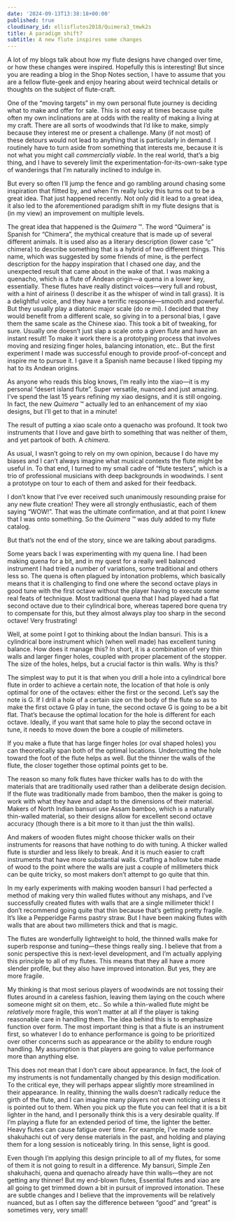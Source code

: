 ```yaml
---
date: '2024-09-13T13:38:18+00:00'
published: true
cloudinary_id: ellisflutes2018/Quimera3_tmwk2s
title: A paradigm shift?
subtitle: A new flute inspires some changes
---
```


A lot of my blogs talk about how my flute designs have changed over time, or how these changes were inspired.  Hopefully this is interesting!  But since you are reading a blog in the Shop Notes section, I have to assume that you are a fellow flute-geek and enjoy hearing about weird technical details or thoughts on the subject of flute-craft.

One of the “moving targets” in my own personal flute journey is deciding what to make and offer for sale.  This is not easy at times because quite often my own inclinations are at odds with the reality of making a living at my craft.  There are all sorts of woodwinds that I’d like to make, simply because they interest me or present a challenge.  Many (if not most) of these detours would not lead to anything that is particularly in demand.   I routinely have to turn aside from something that interests me, because it is not what you might call *commercially viable*.  In the real world, that’s a big thing, and I have to severely limit the experimentation-for-its-own-sake type of wanderings that I’m naturally inclined to indulge in.

But every so often I’ll jump the fence and go rambling around chasing some inspiration that flitted by, and when I’m really lucky this turns out to be a great idea.  That just happened recently.  Not only did it lead to a great idea, it also led to the aforementioned paradigm shift in my flute designs that is (in my view) an improvement on multiple levels.

The great idea that happened is the *Quimera* ™.   The word “Quimera” is Spanish for “Chimera”, the mythical creature that is made up of several different animals.  It is used also as a literary description (lower case “c” chimera) to describe something that is a hybrid of two different things.  This name, which was suggested by some friends of mine, is the perfect description for the happy inspiration that I chased one day, and the unexpected result that came about in the wake of that.   I was making a quenacho, which is a flute of Andean origin—a quena in a lower key, essentially.  These flutes have really distinct voices—very full and robust, with a hint of airiness (I describe it as the whisper of wind in tall grass).  It is a delightful voice, and they have a terrific response—smooth and powerful.  But they usually play a diatonic major scale (do re mi).   I decided that they would benefit from a different scale, so giving in to a personal bias, I gave them the same scale as the Chinese xiao.  This took a bit of tweaking, for sure.  Usually one doesn’t just slap a scale onto a given flute and have an instant result!  To make it work there is a prototyping process that involves moving and resizing finger holes, balancing intonation, etc..  But the first experiment I made was successful enough to provide proof-of-concept and inspire me to pursue it.  I gave it a Spanish name because I liked tipping my hat to its Andean origins.

As anyone who reads this blog knows, I’m really into the xiao—it is my personal “desert island flute”.  Super versatile, nuanced and just amazing.  I’ve spend the last 15 years refining my xiao designs, and it is still ongoing.  In fact, the new *Quimera* ™  actually led to an enhancement of my xiao designs, but I’ll get to that in a minute!

The result of putting a xiao scale onto a quenacho was profound.  It took two instruments that I love and gave birth to something that was neither of them, and yet partook of both.  A *chimera*.

As usual, I wasn’t going to rely on my own opinion, because I do have my biases and I can’t always imagine what musical contexts the flute might be useful in.  To that end, I turned to my small cadre of “flute testers”, which is a trio of professional musicians with deep backgrounds in woodwinds.  I sent a prototype on tour to each of them and asked for their feedback.

I don’t know that I’ve ever received such unanimously resounding praise for any new flute creation!  They were all strongly enthusiastic, each of them saying “WOW!”.  That was the ultimate confirmation, and at that point I knew that I was onto something.  So the *Quimera* ™  was duly added to my flute catalog.

But that’s not the end of the story, since we are talking about paradigms.  

Some years back I was experimenting with my quena line.  I had been making quena for a bit, and in my quest for a really well balanced instrument I had tried a number of variations, some traditional and others less so.  The quena is often plagued by intonation problems, which basically means that it is challenging to find one where the second octave plays in good tune with the first octave without the player having to execute some real feats of technique.  Most traditional quena that I had played had a flat second octave due to their cylindrical bore, whereas tapered bore quena try to compensate for this, but they almost always play too sharp in the second octave!   Very frustrating!

Well, at some point I got to thinking about the Indian bansuri.  This is a cylindrical bore instrument which (when well made) has excellent tuning balance.  How does it manage this?  In short, it is a combination of very thin walls and larger finger holes, coupled with proper placement of the stopper.  The size of the holes, helps, but a crucial factor is thin walls.  Why is this?

The simplest way to put it is that when you drill a hole into a cylindrical bore flute in order to achieve a certain note, the location of that hole is only optimal for one of the octaves: either the first or the second.  Let’s say the note is G.  If I drill a hole of a certain size on the body of the flute so as to make the first octave G play in tune, the second octave G is going to be a bit flat.  That’s because the optimal location for the hole is different for each octave.  Ideally, if you want that same hole to play the second octave in tune, it needs to move down the bore a couple of millimeters.  

If you make a flute that has large finger holes (or oval shaped holes) you can theoretically span both of the optimal locations.  Undercutting the hole toward the foot of the flute helps as well.  But the thinner the walls of the flute, the closer together those optimal points get to be.

The reason so many folk flutes have thicker walls has to do with the materials that are traditionally used rather than a deliberate design decision.  If the flute was traditionally made from bamboo, then the maker is going to work with what they have and adapt to the dimensions of their material.  Makers of North Indian bansuri use Assam bamboo, which is a naturally thin-walled material, so their designs allow for excellent second octave accuracy (though there is a bit more to it than just the thin walls).

And makers of wooden flutes might choose thicker walls on their instruments for reasons that have nothing to do with tuning.  A thicker walled flute is sturdier and less likely to break.  And it is much easier to craft instruments that have more substantial walls.  Crafting a hollow tube made of wood to the point where the walls are just a couple of millimeters thick can be quite tricky, so most makers don’t attempt to go quite that thin. 

In my early experiments with making wooden bansuri I had perfected a method of making very thin walled flutes without any mishaps, and I’ve successfully created flutes with walls that are a single millimeter thick!  I don’t recommend going quite that thin because that’s getting pretty fragile. It’s like a Pepperidge Farms pastry straw.  But I have been making flutes with walls that are about two millimeters thick and that is magic.

The flutes are wonderfully lightweight to hold, the thinned walls make for superb response and tuning—these things really sing.  I believe that from a sonic perspective this is next-level development, and I’m actually applying this principle to all of my flutes.  This means that they all have a more slender profile, but they also have improved intonation.  But yes, they are more fragile.

My thinking is that most serious players of woodwinds are not tossing their flutes around in a careless fashion, leaving them laying on the couch where someone might sit on them, etc..  So while a thin-walled flute might be *relatively* more fragile, this won’t matter at all if the player is taking reasonable care in handling them.  The idea behind this is to emphasize function over form.  The most important thing is that a flute is an instrument first, so whatever I do to enhance performance is going to be prioritized over other concerns such as appearance or the ability to endure rough handling.  My assumption is that players are going to value performance more than anything else.

This does not mean that I don’t care about appearance.  In fact, the *look* of my instruments is not fundamentally changed by this design modification.  To the critical eye, they will perhaps appear slightly more streamlined in their appearance.  In reality, thinning the walls doesn’t radically reduce the girth of the flute, and I can imagine many players not even noticing unless it is pointed out to them.  When you pick up the flute you can feel that it is a bit lighter in the hand, and I personally think this is a very desirable quality.  If I’m playing a flute for an extended period of time, the lighter the better.   Heavy flutes can cause fatigue over time.  For example, I’ve made some shakuhachi out of very dense materials in the past, and holding and playing them for a long session is noticeably tiring.   In this sense, light is good.

Even though I’m applying this design principle to all of my flutes, for some of them it is not going to result in a difference.  My bansuri, Simple Zen shakuhachi, quena and quenacho already have thin walls—they are not getting any thinner!  But my end-blown flutes, Essential flutes and xiao are all going to get trimmed down a bit in pursuit of improved intonation.  These are subtle changes and I believe that the improvements will be relatively nuanced, but as I often say the difference between “good” and “great” is sometimes very, very small!


